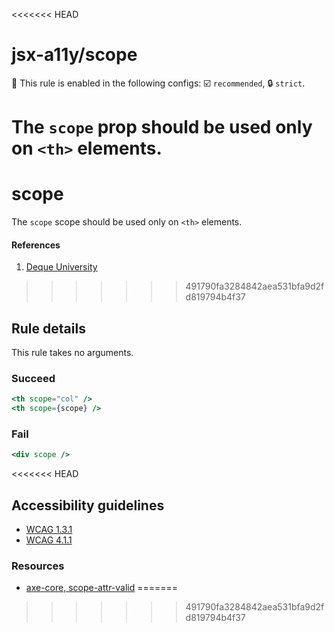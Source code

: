 <<<<<<< HEAD
# jsx-a11y/scope

💼 This rule is enabled in the following configs: ☑️ `recommended`, 🔒 `strict`.

<!-- end auto-generated rule header -->

The `scope` prop should be used only on `<th>` elements.
=======
# scope

The `scope` scope should be used only on `<th>` elements.

#### References
1. [Deque University](https://dequeuniversity.com/rules/axe/1.1/scope)
>>>>>>> 491790fa3284842aea531bfa9d2fd819794b4f37

## Rule details

This rule takes no arguments.

### Succeed
```jsx
<th scope="col" />
<th scope={scope} />
```

### Fail

```jsx
<div scope />
```
<<<<<<< HEAD

## Accessibility guidelines
- [WCAG 1.3.1](https://www.w3.org/WAI/WCAG21/Understanding/info-and-relationships)
- [WCAG 4.1.1](https://www.w3.org/WAI/WCAG21/Understanding/parsing)

### Resources
- [axe-core, scope-attr-valid](https://dequeuniversity.com/rules/axe/3.5/scope-attr-valid)
=======
>>>>>>> 491790fa3284842aea531bfa9d2fd819794b4f37
